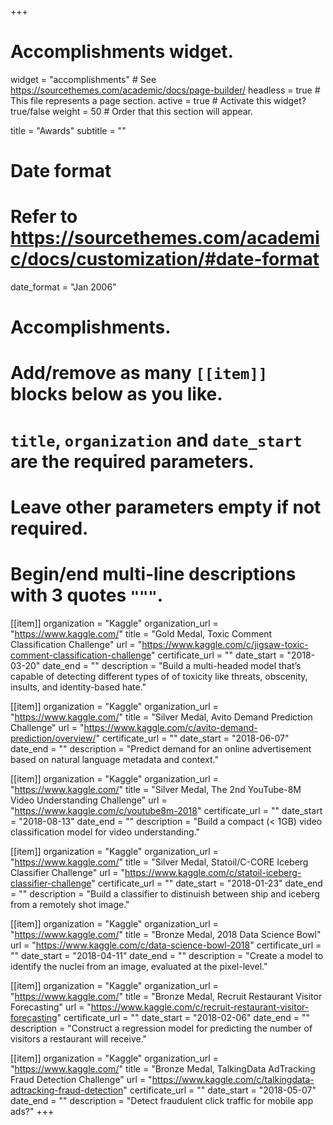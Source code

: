 +++
# Accomplishments widget.
widget = "accomplishments"  # See https://sourcethemes.com/academic/docs/page-builder/
headless = true  # This file represents a page section.
active = true  # Activate this widget? true/false
weight = 50  # Order that this section will appear.

title = "Awards"
subtitle = ""

# Date format
#   Refer to https://sourcethemes.com/academic/docs/customization/#date-format
date_format = "Jan 2006"

# Accomplishments.
#   Add/remove as many `[[item]]` blocks below as you like.
#   `title`, `organization` and `date_start` are the required parameters.
#   Leave other parameters empty if not required.
#   Begin/end multi-line descriptions with 3 quotes `"""`.

[[item]]
  organization = "Kaggle"
  organization_url = "https://www.kaggle.com/"
  title = "Gold Medal, Toxic Comment Classification Challenge"
  url = "https://www.kaggle.com/c/jigsaw-toxic-comment-classification-challenge"
  certificate_url = ""
  date_start = "2018-03-20"
  date_end = ""
  description = "Build a multi-headed model that’s capable of detecting different types of of toxicity like threats, obscenity, insults, and identity-based hate."

[[item]]
  organization = "Kaggle"
  organization_url = "https://www.kaggle.com/"
  title = "Silver Medal, Avito Demand Prediction Challenge"
  url = "https://www.kaggle.com/c/avito-demand-prediction/overview/"
  certificate_url = ""
  date_start = "2018-06-07"
  date_end = ""
  description = "Predict demand for an online advertisement based on natural language metadata and context."
  
[[item]]
  organization = "Kaggle"
  organization_url = "https://www.kaggle.com/"
  title = "Silver Medal, The 2nd YouTube-8M Video Understanding Challenge"
  url = "https://www.kaggle.com/c/youtube8m-2018"
  certificate_url = ""
  date_start = "2018-08-13"
  date_end = ""
  description = "Build a compact (< 1GB) video classification model for video understanding."

[[item]]
  organization = "Kaggle"
  organization_url = "https://www.kaggle.com/"
  title = "Silver Medal, Statoil/C-CORE Iceberg Classifier Challenge"
  url = "https://www.kaggle.com/c/statoil-iceberg-classifier-challenge"
  certificate_url = ""
  date_start = "2018-01-23"
  date_end = ""
  description = "Build a classifier to distinuish between ship and iceberg from a remotely shot image."

[[item]]
  organization = "Kaggle"
  organization_url = "https://www.kaggle.com/"
  title = "Bronze Medal, 2018 Data Science Bowl"
  url = "https://www.kaggle.com/c/data-science-bowl-2018"
  certificate_url = ""
  date_start = "2018-04-11"
  date_end = ""
  description = "Create a model to identify the nuclei from an image, evaluated at the pixel-level."

[[item]]
  organization = "Kaggle"
  organization_url = "https://www.kaggle.com/"
  title = "Bronze Medal, Recruit Restaurant Visitor Forecasting"
  url = "https://www.kaggle.com/c/recruit-restaurant-visitor-forecasting"
  certificate_url = ""
  date_start = "2018-02-06"
  date_end = ""
  description = "Construct a regression model for predicting the number of visitors a restaurant will receive."

[[item]]
  organization = "Kaggle"
  organization_url = "https://www.kaggle.com/"
  title = "Bronze Medal, TalkingData AdTracking Fraud Detection Challenge"
  url = "https://www.kaggle.com/c/talkingdata-adtracking-fraud-detection"
  certificate_url = ""
  date_start = "2018-05-07"
  date_end = ""
  description = "Detect fraudulent click traffic for mobile app ads?"
+++
